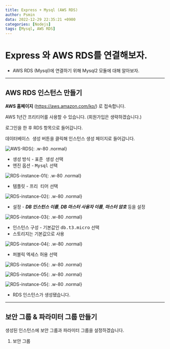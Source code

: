 ```yaml
---
title: Express + Mysql (AWS RDS)
author: Psmin
data: 2022-12-29 22:35:21 +0900
categories: [Nodejs]
tags: [Mysql, AWS RDS]
---
```


# Express 와 AWS RDS를 연결해보자.

- AWS RDS (Mysql)에 연결하기 위해 Mysql2 모듈에 대해 알아보자.

---

## AWS RDS 인스턴스 만들기

**AWS 홈페이지** (<https://aws.amazon.com/ko/>) 로 접속합니다.

AWS 1년간 프리티어를 사용할 수 있습니다. (회원가입은 생략하겠습니다.)

로그인을 한 후 RDS 항목으로 들어갑니다.

<kbd>데이터베이스 생성</kbd> 버튼을 클릭해 인스턴스 생성 페이지로 들어갑니다.

![AWS-RDS](/assets/img/aws-rds-01.png){: .w-80 .normal}

- 생성 방식 - <kbd>표준 생성</kbd> 선택
- 엔진 옵션 - <kbd>Mysql</kbd> 선택

![RDS-instance-01](/assets/img/aws-rds-instance-01.png){: .w-80 .normal}

- 템플릿 - <kbd>프리 티어</kbd> 선택

![RDS-instance-02](/assets/img/aws-rds-instance-02.png){: .w-80 .normal}

- 설정 - **_DB 인스턴스 이름_**, **_DB 마스터 사용자 이름_**, **_마스터 암호_** 등을 설정

![RDS-instance-03](/assets/img/aws-rds-instance-03.png){: .w-80 .normal}

- 인스턴스 구성 - 기본값인 <kbd>db.t3.micro</kbd> 선택
- 스토리지는 기본값으로 사용

![RDS-instance-04](/assets/img/aws-rds-instance-04.png){: .w-80 .normal}

- 퍼블릭 엑세스 허용 선택

![RDS-instance-05](/assets/img/aws-rds-instance-05.png){: .w-80 .normal}

![RDS-instance-05](/assets/img/aws-rds-instance-06.png){: .w-80 .normal}

![RDS-instance-05](/assets/img/aws-rds-instance-07.png){: .w-80 .normal}

- RDS 인스턴스가 생성됐습니다.

---

## 보안 그룹 & 파라미터 그룹 만들기

생성된 인스턴스에 보안 그룹과 파라미터 그룹을 설정하겠습니다.

1. 보안 그룹
